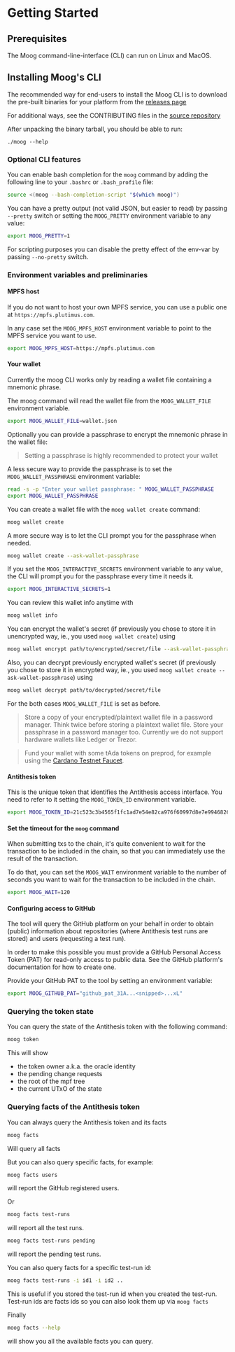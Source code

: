 # Getting Started

## Prerequisites

The Moog command-line-interface (CLI) can run on Linux and MacOS.

## Installing Moog's CLI

The recommended way for end-users to install the Moog CLI is to download the
pre-built binaries for your platform from the [releases page](https://github.com/cardano-foundation/moog/releases)

For additional ways, see the CONTRIBUTING files in the [source repository](https://app.radicle.xyz/nodes/ash.radicle.garden/rad:z2a7Te5b28CX5YyPQ7ihrdG2EEUsC)

After unpacking the binary tarball, you should be able to run:

```
./moog --help
```

### Optional CLI features

You can enable bash completion for the `moog` command by adding the following
line to your `.bashrc` or `.bash_profile` file:

```bash
source <(moog --bash-completion-script "$(which moog)")
```

You can have a pretty output (not valid JSON,  but easier to read) by passing
`--pretty` switch or setting the `MOOG_PRETTY` environment variable to any
value:

```bash
export MOOG_PRETTY=1
```

For scripting purposes you can disable the pretty effect of the env-var by
passing `--no-pretty` switch.

### Environment variables and preliminaries

#### MPFS host
If you do not want to host your own MPFS service, you can use a public one at `https://mpfs.plutimus.com`.

In any case set the `MOOG_MPFS_HOST` environment variable to point to the MPFS service you want to use.

```bash
export MOOG_MPFS_HOST=https://mpfs.plutimus.com
```

#### Your wallet

Currently the moog CLI works only by reading a wallet file containing a mnemonic phrase.

The moog command will read the wallet file from the `MOOG_WALLET_FILE` environment variable.

```bash
export MOOG_WALLET_FILE=wallet.json
```

Optionally you can provide a passphrase to encrypt the mnemonic phrase in the wallet file:

> Setting a passphrase is highly recommended to protect your wallet

A less secure way to provide the passphrase is to set the `MOOG_WALLET_PASSPHRASE` environment variable:

```bash
read -s -p "Enter your wallet passphrase: " MOOG_WALLET_PASSPHRASE
export MOOG_WALLET_PASSPHRASE
```
You can create a wallet file with the `moog wallet create` command:

```bash
moog wallet create
```

A more secure way is to let the CLI prompt you for the passphrase when needed.

```bash
moog wallet create --ask-wallet-passphrase
```

If you set the `MOOG_INTERACTIVE_SECRETS` environment variable to any value, the CLI will prompt you for the passphrase every time it needs it.

```bash
export MOOG_INTERACTIVE_SECRETS=1
```

You can review this wallet info anytime with

```bash
moog wallet info
```

You can encrypt the wallet's secret (if previously you chose to store it in unencrypted way, ie., you used `moog wallet create`) using

``` bash
moog wallet encrypt path/to/encrypted/secret/file --ask-wallet-passphrase
```

Also, you can decrypt previously encrypted wallet's secret (if previously you chose to store it in encrypted way, ie., you used `moog wallet create --ask-wallet-passphrase`) using

``` bash
moog wallet decrypt path/to/decrypted/secret/file
```

For the both cases `MOOG_WALLET_FILE` is set as before.

>  Store a copy of your encrypted/plaintext wallet file in a password manager. Think twice before storing a plaintext wallet file. Store your passphrase in a password manager too. Currently we do not support hardware wallets like Ledger or Trezor.

> Fund your wallet with some tAda tokens on preprod, for example using the [Cardano Testnet Faucet](https://docs.cardano.org/cardano-testnets/tools/faucet/).


#### Antithesis token

This is the unique token that identifies the Antithesis access interface. You need to refer to it setting the `MOOG_TOKEN_ID` environment variable.

```bash
export MOOG_TOKEN_ID=21c523c3b4565f1fc1ad7e54e82ca976f60997d8e7e9946826813fabf341069b
```

#### Set the timeout for the `moog` command

When submitting txs to the chain, it's quite convenient to wait for the transaction to be included in the chain, so that you can immediately use the result of the transaction.

To do that, you can set the `MOOG_WAIT` environment variable to the number of seconds you want to wait for the transaction to be included in the chain.

```bash
export MOOG_WAIT=120
```

#### Configuring access to GitHub

The tool will query the GitHub platform on your behalf in order to obtain (public) information about repositories (where Antithesis test runs are stored) and users (requesting a test run).

In order to make this possible you must provide a GitHub Personal Access Token (PAT) for read-only access to public data. See the GitHub platform's documentation for how to create one.

Provide your GitHub PAT to the tool by setting an environment variable:

```bash
export MOOG_GITHUB_PAT="github_pat_31A...<snipped>...xL"
```

### Querying the token state

You can query the state of the Antithesis token with the following command:

```bash
moog token
```

This will show
- the token owner a.k.a. the oracle identity
- the pending change requests
- the root of the mpf tree
- the current UTxO of the state

### Querying facts of the Antithesis token

You can always query the Antithesis token and its facts

```bash
moog facts
```

Will query all facts

But you can also query specific facts, for example:

```bash
moog facts users
```
will report the GitHub registered users.

Or

```bash
moog facts test-runs
```
will report all the test runs.


```bash
moog facts test-runs pending
```
will report the pending test runs.

You can also query facts for a specific test-run id:

```bash
moog facts test-runs -i id1 -i id2 ..
```

This is useful if you stored the test-run id when you created the test-run.
Test-run ids are facts ids so you can also look them up via `moog facts`

Finally

```bash
moog facts --help
```
will show you all the available facts you can query.

